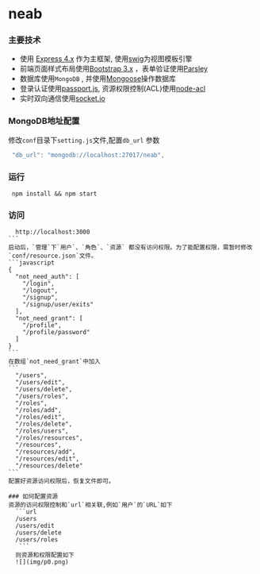 # neab

### 主要技术
* 使用 [Express 4.x](https://github.com/expressjs/express) 作为主框架, 使用[swig](https://github.com/paularmstrong/swig)为视图模板引擎
* 前端页面样式布局使用[Bootstrap 3.x](https://github.com/twbs/bootstrap) ，表单验证使用[Parsley](https://github.com/guillaumepotier/Parsley.js)
* 数据库使用`MongoDB` , 并使用[Mongoose](https://github.com/Automattic/mongoose)操作数据库
* 登录认证使用[passport.js](https://github.com/jaredhanson/passport), 资源权限控制(ACL)使用[node-acl](https://github.com/OptimalBits/node_acl)
* 实时双向通信使用[socket.io](https://github.com/socketio/socket.io)

### MongoDB地址配置

修改`conf`目录下`setting.js`文件,配置`db_url` 参数
```javascript
 "db_url": "mongodb://localhost:27017/neab",
```

### 运行
```shell
 npm install && npm start
```

### 访问
````http
  http://localhost:3000
```
启动后，`管理`下`用户`、`角色`、`资源` 都没有访问权限。为了能配置权限，需暂时修改 `conf/resource.json`文件。
```javascript
{
  "not_need_auth": [
    "/login",
    "/logout",
    "/signup",
    "/signup/user/exits"
  ],
  "not_need_grant": [
    "/profile",
    "/profile/password"
  ]
}
```
在数组`not_need_grant`中加入
```
  "/users",
  "/users/edit",
  "/users/delete",
  "/users/roles",
  "/roles",
  "/roles/add",
  "/roles/edit",
  "/roles/delete",
  "/roles/users",
  "/roles/resources",
  "/resources",
  "/resources/add",
  "/resources/edit",
  "/resources/delete"
```
配置好资源访问权限后，恢复文件即可。

### 如何配置资源
资源的访问权限控制和`url`相关联,例如`用户`的`URL`如下
  ```url
  /users
  /users/edit
  /users/delete
  /users/roles
   ```
  则资源和权限配置如下
  ![](img/p0.png)

